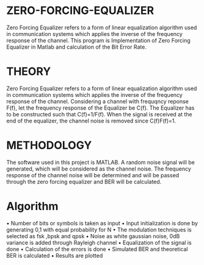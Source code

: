 # ZERO-FORCING-EQUALIZER
Zero Forcing Equalizer refers to a form of linear equalization algorithm used in communication systems which applies the inverse of the frequency response of the channel.
This program is Implementation of Zero Forcing Equalizer in Matlab and calculation of  the Bit Error Rate.

# THEORY 
 Zero Forcing Equalizer refers to a form of linear equalization algorithm used in communication systems which applies the inverse of the frequency response of the channel. 
Considering a channel with frequqncy reponse F(f), let the frequency response of the Equalizer be C(f). 
The Equalizer has to be constructed such that C(f)=1/F(f). 
When the signal is received at the end of the equalizer, the channel noise is removed since C(f)F(f)=1. 
 
# METHODOLOGY 
 
 The software used in this project is MATLAB. A random noise signal will be generated, which will be considered as the channel noise. 
The frequency response of the channel noise will be determined and will be passed through the zero forcing equalizer and BER will be calculated. 
 
 
# Algorithm 
• Number of bits or symbols is taken as input
• Input initialization is done by generating 0,1 with equal probability for N 
• The modulation techniques is selected as fsk ,bpsk and qpsk 
• Noise as white gaussian noise, 0dB variance is added through Rayleigh channel 
• Equalization of the signal is done 
• Calculation of the errors is done 
• Simulated BER and theoretical BER is calculated 
• Results are plotted 
